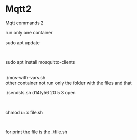 # Mqtt2
Mqtt commands 2

run only one container 
<br>

sudo apt update

<br>

sudo apt install mosquitto-clients

<br>
./mos-with-vars.sh

<br>
 other container not run only the folder with the files and  that  
<br> 

./sendsts.sh d14ty56 20 5 3 open

<br>

chmod u+x file.sh

<br>

for print the file is the ./file.sh 

<br>


























